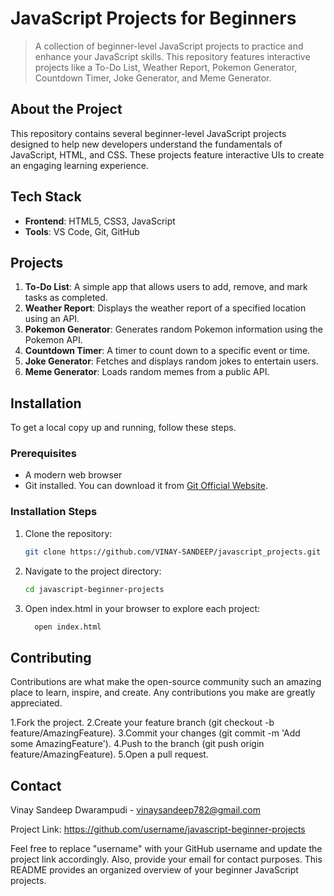 # JavaScript Projects for Beginners

> A collection of beginner-level JavaScript projects to practice and enhance your JavaScript skills. This repository features interactive projects like a To-Do List, Weather Report, Pokemon Generator, Countdown Timer, Joke Generator, and Meme Generator.

## About the Project

This repository contains several beginner-level JavaScript projects designed to help new developers understand the fundamentals of JavaScript, HTML, and CSS. These projects feature interactive UIs to create an engaging learning experience.

## Tech Stack

- **Frontend**: HTML5, CSS3, JavaScript
- **Tools**: VS Code, Git, GitHub

## Projects

1. **To-Do List**: A simple app that allows users to add, remove, and mark tasks as completed.
2. **Weather Report**: Displays the weather report of a specified location using an API.
3. **Pokemon Generator**: Generates random Pokemon information using the Pokemon API.
4. **Countdown Timer**: A timer to count down to a specific event or time.
5. **Joke Generator**: Fetches and displays random jokes to entertain users.
6. **Meme Generator**: Loads random memes from a public API.

## Installation

To get a local copy up and running, follow these steps.

### Prerequisites

- A modern web browser
- Git installed. You can download it from [Git Official Website](https://git-scm.com/).

### Installation Steps

1. Clone the repository:

   ```sh
   git clone https://github.com/VINAY-SANDEEP/javascript_projects.git
2. Navigate to the project directory:

   ```sh
   cd javascript-beginner-projects
2. Open index.html in your browser to explore each project:

   ```sh
     open index.html
## Contributing
Contributions are what make the open-source community such an amazing place to learn, inspire, and create. Any contributions you make are greatly appreciated.

1.Fork the project.
2.Create your feature branch (git checkout -b feature/AmazingFeature).
3.Commit your changes (git commit -m 'Add some AmazingFeature').
4.Push to the branch (git push origin feature/AmazingFeature).
5.Open a pull request.

 ## Contact
Vinay Sandeep Dwarampudi - vinaysandeep782@gmail.com

Project Link: https://github.com/username/javascript-beginner-projects

Feel free to replace "username" with your GitHub username and update the project link accordingly. Also, provide your email for contact purposes. This README provides an organized overview of your beginner JavaScript projects.

